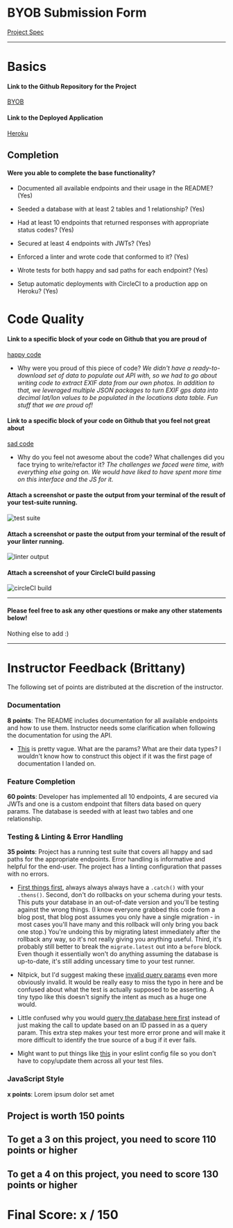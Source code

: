 # BYOB Submission Form

[Project Spec](http://frontend.turing.io/projects/build-your-own-backend.html)

------

# Basics

#### Link to the Github Repository for the Project
[BYOB](https://github.com/the-oem/byob)

#### Link to the Deployed Application
[Heroku](https://fotofinder.herokuapp.com/)


## Completion

#### Were you able to complete the base functionality?

* Documented all available endpoints and their usage in the README?
(Yes)

* Seeded a database with at least 2 tables and 1 relationship?
(Yes)

* Had at least 10 endpoints that returned responses with appropriate status codes?
(Yes)

* Secured at least 4 endpoints with JWTs?
(Yes)

* Enforced a linter and wrote code that conformed to it?
(Yes)

* Wrote tests for both happy and sad paths for each endpoint?
(Yes)

* Setup automatic deployments with CircleCI to a production app on Heroku?
(Yes)

# Code Quality

#### Link to a specific block of your code on Github that you are proud of
[happy code](https://github.com/the-oem/byob/blob/master/utils/data/exifMiner.js)

* Why were you proud of this piece of code?
_We didn't have a ready-to-download set of data to populate out API with, so we had to go about writing code to
extract EXIF data from our own photos. In addition to that, we leveraged multiple JSON packages to turn
EXIF gps data into decimal lat/lon values to be populated in the locations data table. Fun stuff that we are proud of!_

#### Link to a specific block of your code on Github that you feel not great about
[sad code](https://github.com/the-oem/byob/blob/master/src/Client/scripts.js)

* Why do you feel not awesome about the code? What challenges did you face trying to write/refactor it?
_The challenges we faced were time, with everything else going on. We would have liked to have spent
more time on this interface and the JS for it._

#### Attach a screenshot or paste the output from your terminal of the result of your test-suite running.

![test suite](https://the-oem.github.io/assets/byob/tests-passing.png)

#### Attach a screenshot or paste the output from your terminal of the result of your linter running.

![linter output](https://the-oem.github.io/assets/byob/linter-passing.png)

#### Attach a screenshot of your CircleCI build passing

![circleCI build](https://the-oem.github.io/assets/byob/circle-ci-passing.png)

-----

#### Please feel free to ask any other questions or make any other statements below!

Nothing else to add :)

-----


# Instructor Feedback (Brittany)

The following set of points are distributed at the discretion of the instructor.

### Documentation

**8 points**: The README includes documentation for all available endpoints and how to use them. Instructor needs some clarification when following the documentation for using the API.

* [This](https://github.com/the-oem/byob/blob/master/docs/POST_locations.md#parameters) is pretty vague. What are the params? What are their data types? I wouldn't know how to construct this object if it was the first page of documentation I landed on.

### Feature Completion

**60 points**: Developer has implemented all 10 endpoints, 4 are secured via JWTs and one is a custom endpoint that filters data based on query params. The database is seeded with at least two tables and one relationship.

### Testing & Linting & Error Handling

**35 points**: Project has a running test suite that covers all happy and sad paths for the appropriate endpoints. Error handling is informative and helpful for the end-user. The project has a linting configuration that passes with no errors.

* [First things first](https://github.com/the-oem/byob/blob/master/test/integration/cameras.routes.spec.js#L21-L38), always always always have a `.catch()` with your `.thens()`. Second, don't do rollbacks on your schema during your tests. This puts your database in an out-of-date version and you'll be testing against the wrong things. (I know everyone grabbed this code from a blog post, that blog post assumes you only have a single migration - in most cases you'll have many and this rollback will only bring you back one stop.) You're undoing this by migrating latest immediately after the rollback any way, so it's not really giving you anything useful. Third, it's probably still better to break the `migrate.latest` out into a `before` block. Even though it essentially won't do anything assuming the database is up-to-date, it's still adding uncessary time to your test runner.

* Nitpick, but I'd suggest making these [invalid query params](https://github.com/the-oem/byob/blob/master/test/integration/locations.routes.spec.js#L76) even more obviously invalid. It would be really easy to miss the typo in here and be confused about what the test is actually supposed to be asserting. A tiny typo like this doesn't signify the intent as much as a huge one would.

* Little confused why you would [query the database here first](https://github.com/the-oem/byob/blob/master/test/integration/locations.routes.spec.js#L173-L187) instead of just making the call to update based on an ID passed in as a query param. This extra step makes your test more error prone and will make it more difficult to identify the true source of a bug if it ever fails.

* Might want to put things like [this](https://github.com/the-oem/byob/blob/master/test/integration/photos.routes.spec.js#L1-L4) in your eslint config file so you don't have to copy/update them across all your test files.


### JavaScript Style

**x points**: Lorem ipsum dolor set amet


## Project is worth 150 points

## To get a 3 on this project, you need to score 110 points or higher
## To get a 4 on this project, you need to score 130 points or higher

# Final Score: x / 150

